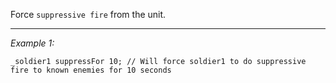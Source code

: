 Force `suppressive fire` from the unit.


---
*Example 1:*
```sqf
_soldier1 suppressFor 10; // Will force soldier1 to do suppressive fire to known enemies for 10 seconds
```
